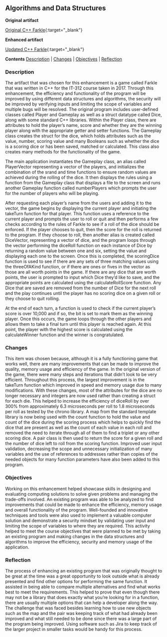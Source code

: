 ## Algorithms and Data Structures

**Original artifact**

[Original C++ Farkle](https://github.com/groberge/groberge.github.io/tree/main/Original_Farkle){:target="_blank"}

**Enhanced artifact**

[Updated C++ Farkle](https://github.com/groberge/groberge.github.io/tree/main/DS_Algorithm_Farkle){:target="_blank"}

**Contents**
[Description](#Description) |
[Changes](#Changes) |
[Objectives](#Objectives) | 
[Reflection](#Reflection)

### Description

The artifact that was chosen for this enhancement is a game called Farkle that was written in C++ for the IT-312 course taken in 2017.  Through this enhancement, the efficiency and functionality of the program will be improved by using different data structures and algorithms, the security will be improved by verifying inputs and limiting the scope of variables and multiple bugs will be resolved.  The original program includes user-defined classes called Player and Gameplay as well as a struct datatype called Dice, along with some standard C++ libraries.  Within the Player class, there are attributes to hold the player’s name, score and whether they are the winning player along with the appropriate getter and setter functions.  The Gameplay class creates the struct for the dice, which holds attributes such as the value, number, scoring value and many Booleans such as whether the dice is a scoring dice or has been saved, matched or calculated.  This class also creates many methods for the functionality of the game.

The main application instantiates the Gameplay class, an alias called PlayerVector representing a vector of the players, and initializes the combination of the srand and time functions to ensure random values are achieved during the rolling of the dice.  It then displays the rules using a function from the Gameplay class that displays a file to the screen and runs another Gameplay function called numberPlayers which prompts the user for the number of players who will be playing.

After requesting each player’s name from the users and adding it to the vector, the game begins by displaying the current player and initiating the takeTurn function for that player.  This function uses a reference to the current player and prompts the user to roll or quit and then performs a few checks according to the rules of Farkle to see if a roll of the dice should be enforced.  If the player chooses to quit, then the score for the roll is returned to the program.  If they choose to roll, then another alias is created called DiceVector, representing a vector of dice, and the program loops through the vector performing the diceRoll function on each instance of Dice by returning a random value between one and six, setting the value and displaying each one to the screen.  Once this is completed, the scoringDice function is used to see if there are any sets of three matching values using the threeOfAKind function, or if there are ones or fives in the vector as those are all worth points in the game.  If there are any dice that are worth points, the user is prompted to input which Dice they’d like to save, and the appropriate points are calculated using the calculateRollScore function.  Any Dice that are saved are removed from the number of Dice for the next roll and the play continues until the player has no scoring dice on a given roll or they choose to quit rolling.  

At the end of each turn, a function is used to check if the current player’s score is over 10,000 and if so, the bit is set to mark them as the winning player.  Once this occurs, the game loops through the other players and allows them to take a final turn until this player is reached again.  At this point, the player with the highest score is calculated using the calculateWinner function and the winner is congratulated.

### Changes
This item was chosen because, although it is a fully functioning game that works well, there are many improvements that can be made to improve the quality, memory usage and efficiency of the game.  In the original version of the game, there were many steps and iterations that didn’t look to be very efficient.  Throughout this process, the largest improvement is in the takeTurn function which improved in speed and memory usage due to many modifications.  With these changes, most of the attributes for the dice are no longer necessary and integers are now used rather than creating a struct for each die.  This helped to increase the efficiency of diceRoll by over 300% from approximately 6.3 microseconds per roll to 1.8 microseconds per roll as tested by the chrono library.  A map from the standard template library is now being used with the count function to hold the value and count of the dice during the scoring process which helps to quickly find the dice that are present as well as the count of each value in each roll and removed the need to iterate through all of them to find a triplet or any other scoring dice.  A pair class is then used to return the score for a given roll and the number of dice left to roll from the scoring function.  Improved user input validation, decreasing the scope and unnecessary initialization of many variables and the use of references to addresses rather than copies of the needed objects for many function parameters have also been added to this program.

### Objectives
Working on this enhancement helped showcase skills in designing and evaluating computing solutions to solve given problems and managing the trade-offs involved.  An existing program was able to be analyzed to find improvements that could be made to enhance the efficiency, memory usage and overall functionality of the program.  Well-founded and innovative techniques and tools were also used to implement a valuable computer solution and demonstrate a security mindset by validating user input and limiting the scope of variables to where they are required.  This activity helped to meet the course objectives that were planned to be met by taking an existing program and making changes in the data structures and algorithms to improve the efficiency, security and memory usage of the application.

### Reflection
The process of enhancing an existing program that was originally thought to be great at the time was a great opportunity to look outside what is already presented and find other options for performing the same function.  It assisted in being able to compare multiple alternatives and find what works best to meet the requirements.  This helped to prove that even though there may not be a library that does exactly what you’re looking for in a function, there are usually multiple options that can help a developer along the way.  The challenge that was faced besides learning how to use new objects such as the map and the pair was keeping track of what had already been improved and what still needed to be done since there was a large part of the program being improved.  Using software such as Jira to keep track of the larger project in smaller tasks would be handy for this process.

